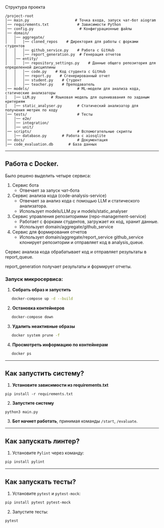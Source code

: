 Структура проекта
```
/project-root
│── main.py                     # Точка входа, запуск чат-бот aiogram
│── requirements.txt             # Зависимости Python
│── config.py                     # Конфигурационные файлы
│── domain/                  
│   │── aggregate/                 
│   │   │── cloned_repos    # Директория для работы с форками студентов
│   │   │── github_service.py    # Работа с GitHub
│   │   │── report_generation.py  # Генерация отчетов
│   │── entity/  
│   │   │── repository_settings.py    # Данные общего репозитория для определенной дисциплины
│   │   │── code.py    # Код студента с GitHub
│   │   │── report.py    # Сгенерированный отчет
│   │   │── student.py    # Студент 
│   │   │── teacher.py    # Преподаватель          
│── models/                      # ML-модели для анализа кода, статические анализаторы
│   │── LLM.py       # Языковая модель для оценивавания по заданым критериям
│   │── static_analyser.py       # Статический анализатор для получения метрик по коду
│── tests/                       # Тесты
│   │── e2e/   
│   │── integration/    
│   │── unit/  
│── scripts/                     # Вспомогательные скрипты
│   │── database.py       # Работа с aiosqlite
│── docs/                        # Документация
│── code_evaluation.db       # База данных
```
---

## **Работа с Docker.**
Было решено выделить четыре сервиса:
1. Сервис бота
    * Отвечает за запуск чат-бота
2. Сервис анализа кода (code-analysis-service)
    * Отвечает за анализ кода с помощью LLM и статического анализатора.
    * Использует models/LLM.py и models/static_analyser
3. Сервис управления репозиториями (repo-management-service)
   * Работает с форками студентов, загружает их код, хранит данные.
   * Использует domain/aggregate/github_service
4. Сервис для формирования отчетов
   * Использует domain/aggregate/report_service 
github_service клонирует репозитории и отправляет код в analysis_queue.

Сервис анализа кода обрабатывает код и отправляет результаты в report_queue.

report_generation получает результаты и формирует отчеты.

### Запуск микросервиса:
1. **Собрать образ и запустить**  
   
```sh
   docker-compose up -d --build
```  

2. **Остановка контейнеров**  
   
```sh
   docker-compose down
```  

3. **Удалить неактивные образы**  
   
```sh
   docker system prune -f
```  

4. **Просмотреть информацию по контейнерам**  
   
```sh
   docker ps
```

---

## **Как запустить систему?**
1. **Установите зависимости из requirements.txt**
```commandline
pip install -r requirements.txt
```
2. **Запустите систему**
```commandline
python3 main.py
```
3. **Бот начнет работать**, принимая команды `/start`, `/evaluate`.
   

---

## **Как запускать линтер?**  
1. Установите `Pylint` через команду:  
   
```bash
pip install pylint
```

---

## **Как запускать тесты?**  
1. Установите `pytest` и `pytest-mock`:  
   
```bash
pip install pytest pytest-mock
```

2. Запустите тесты:  
   
```bash
pytest
```

